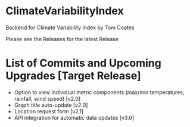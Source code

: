 # ClimateVariabilityIndex
Backend for Climate Variability Index by Tom Coates

Please see the Releases for the latest Release

# List of Commits and Upcoming Upgrades [Target Release]
- Option to view individual metric components (max/min temperatures, rainfall, wind speed) [v2.0]
- Graph title auto-update [v2.0]
- Location request form [v2.1]
- API integration for automatic data updates [v3.0]
